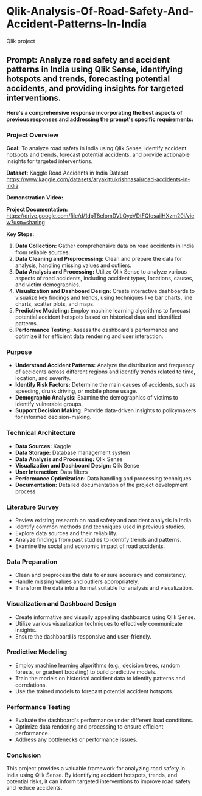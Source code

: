 # Qlik-Analysis-Of-Road-Safety-And-Accident-Patterns-In-India
Qlik project
## **Prompt:** Analyze road safety and accident patterns in India using Qlik Sense, identifying hotspots and trends, forecasting potential accidents, and providing insights for targeted interventions.

**Here's a comprehensive response incorporating the best aspects of previous responses and addressing the prompt's specific requirements:**

### **Project Overview**

**Goal:** To analyze road safety in India using Qlik Sense, identify accident hotspots and trends, forecast potential accidents, and provide actionable insights for targeted interventions.

**Dataset:** Kaggle Road Accidents in India Dataset
https://www.kaggle.com/datasets/aryakittukrishnasai/road-accidents-in-india

**Demonstration Video:** 

**Project Documentation:** https://drive.google.com/file/d/1dpT8eIomDVLQyeVDtFQIosailHXzm20i/view?usp=sharing

**Key Steps:**

1. **Data Collection:** Gather comprehensive data on road accidents in India from reliable sources.
2. **Data Cleaning and Preprocessing:** Clean and prepare the data for analysis, handling missing values and outliers.
3. **Data Analysis and Processing:** Utilize Qlik Sense to analyze various aspects of road accidents, including accident types, locations, causes, and victim demographics.
4. **Visualization and Dashboard Design:** Create interactive dashboards to visualize key findings and trends, using techniques like bar charts, line charts, scatter plots, and maps.
5. **Predictive Modeling:** Employ machine learning algorithms to forecast potential accident hotspots based on historical data and identified patterns.
6. **Performance Testing:** Assess the dashboard's performance and optimize it for efficient data rendering and user interaction.

### **Purpose**

- **Understand Accident Patterns:** Analyze the distribution and frequency of accidents across different regions and identify trends related to time, location, and severity.
- **Identify Risk Factors:** Determine the main causes of accidents, such as speeding, drunk driving, or mobile phone usage.
- **Demographic Analysis:** Examine the demographics of victims to identify vulnerable groups.
- **Support Decision Making:** Provide data-driven insights to policymakers for informed decision-making.

### **Technical Architecture**

* **Data Sources:** Kaggle
* **Data Storage:** Database management system
* **Data Analysis and Processing:** Qlik Sense
* **Visualization and Dashboard Design:** Qlik Sense
* **User Interaction:** Data filters
* **Performance Optimization:** Data handling and processing techniques
* **Documentation:** Detailed documentation of the project development process

### **Literature Survey**

- Review existing research on road safety and accident analysis in India.
- Identify common methods and techniques used in previous studies.
- Explore data sources and their reliability.
- Analyze findings from past studies to identify trends and patterns.
- Examine the social and economic impact of road accidents.

### **Data Preparation**

- Clean and preprocess the data to ensure accuracy and consistency.
- Handle missing values and outliers appropriately.
- Transform the data into a format suitable for analysis and visualization.

### **Visualization and Dashboard Design**

- Create informative and visually appealing dashboards using Qlik Sense.
- Utilize various visualization techniques to effectively communicate insights.
- Ensure the dashboard is responsive and user-friendly.

### **Predictive Modeling**

- Employ machine learning algorithms (e.g., decision trees, random forests, or gradient boosting) to build predictive models.
- Train the models on historical accident data to identify patterns and correlations.
- Use the trained models to forecast potential accident hotspots.

### **Performance Testing**

- Evaluate the dashboard's performance under different load conditions.
- Optimize data rendering and processing to ensure efficient performance.
- Address any bottlenecks or performance issues.

### **Conclusion**

This project provides a valuable framework for analyzing road safety in India using Qlik Sense. By identifying accident hotspots, trends, and potential risks, it can inform targeted interventions to improve road safety and reduce accidents.
